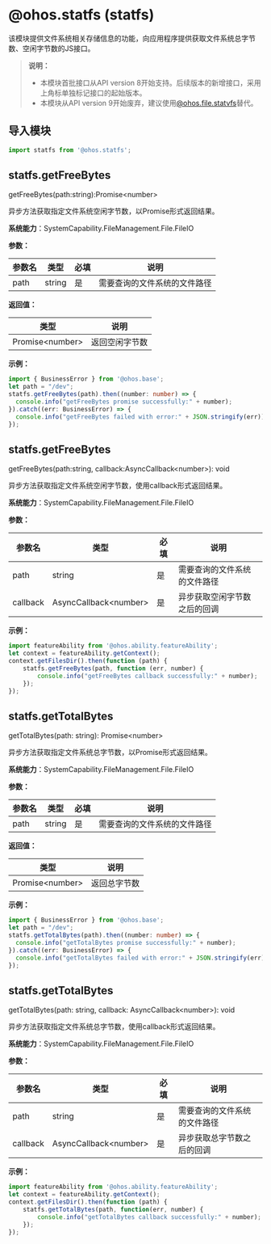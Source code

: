 # @ohos.statfs (statfs)

该模块提供文件系统相关存储信息的功能，向应用程序提供获取文件系统总字节数、空闲字节数的JS接口。

> **说明：**
> - 本模块首批接口从API version 8开始支持。后续版本的新增接口，采用上角标单独标记接口的起始版本。
> - 本模块从API version 9开始废弃，建议使用[@ohos.file.statvfs](js-apis-file-statvfs.md)替代。

## 导入模块

```ts
import statfs from '@ohos.statfs';
```
## statfs.getFreeBytes

getFreeBytes(path:string):Promise&lt;number&gt;

异步方法获取指定文件系统空闲字节数，以Promise形式返回结果。

**系统能力**：SystemCapability.FileManagement.File.FileIO

**参数：**

  | 参数名 | 类型   | 必填 | 说明                         |
  | ------ | ------ | ---- | ---------------------------- |
  | path   | string | 是   | 需要查询的文件系统的文件路径 |

**返回值：**

  | 类型                  | 说明           |
  | --------------------- | -------------- |
  | Promise&lt;number&gt; | 返回空闲字节数 |

**示例：**

  ```ts
  import { BusinessError } from '@ohos.base';
  let path = "/dev";
  statfs.getFreeBytes(path).then((number: number) => {
    console.info("getFreeBytes promise successfully:" + number);
  }).catch((err: BusinessError) => {
    console.info("getFreeBytes failed with error:" + JSON.stringify(err));
  });
  ```

## statfs.getFreeBytes

getFreeBytes(path:string, callback:AsyncCallback&lt;number&gt;): void

异步方法获取指定文件系统空闲字节数，使用callback形式返回结果。

**系统能力**：SystemCapability.FileManagement.File.FileIO

**参数：**

  | 参数名   | 类型                        | 必填 | 说明                         |
  | -------- | --------------------------- | ---- | ---------------------------- |
  | path     | string                      | 是   | 需要查询的文件系统的文件路径 |
  | callback | AsyncCallback&lt;number&gt; | 是   | 异步获取空闲字节数之后的回调 |

**示例：**

  ```js
  import featureAbility from '@ohos.ability.featureAbility';
  let context = featureAbility.getContext();
  context.getFilesDir().then(function (path) {
      statfs.getFreeBytes(path, function (err, number) {
          console.info("getFreeBytes callback successfully:" + number);
      });
  });
  ```

## statfs.getTotalBytes

getTotalBytes(path: string): Promise&lt;number&gt;

异步方法获取指定文件系统总字节数，以Promise形式返回结果。

**系统能力**：SystemCapability.FileManagement.File.FileIO

**参数：**

  | 参数名 | 类型   | 必填 | 说明                         |
  | ---- | ------ | ---- | ---------------------------- |
  | path | string | 是   | 需要查询的文件系统的文件路径 |

**返回值：**

  | 类型                  | 说明         |
  | --------------------- | ------------ |
  | Promise&lt;number&gt; | 返回总字节数 |

**示例：**

  ```ts
  import { BusinessError } from '@ohos.base';
  let path = "/dev";
  statfs.getTotalBytes(path).then((number: number) => {
    console.info("getTotalBytes promise successfully:" + number);
  }).catch((err: BusinessError) => {
    console.info("getTotalBytes failed with error:" + JSON.stringify(err));
  });
  ```

## statfs.getTotalBytes

getTotalBytes(path: string, callback: AsyncCallback&lt;number&gt;): void

异步方法获取指定文件系统总字节数，使用callback形式返回结果。

**系统能力**：SystemCapability.FileManagement.File.FileIO

**参数：**

  | 参数名   | 类型                        | 必填 | 说明                         |
  | -------- | --------------------------- | ---- | ---------------------------- |
  | path     | string                      | 是   | 需要查询的文件系统的文件路径 |
  | callback | AsyncCallback&lt;number&gt; | 是   | 异步获取总字节数之后的回调   |

**示例：**

  ```js
  import featureAbility from '@ohos.ability.featureAbility';
  let context = featureAbility.getContext();
  context.getFilesDir().then(function (path) {
      statfs.getTotalBytes(path, function(err, number) {
          console.info("getTotalBytes callback successfully:" + number);
      });
  });
  ```

